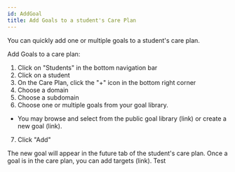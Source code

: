 ```yaml
---
id: AddGoal
title: Add Goals to a student's Care Plan
---
```

You can quickly add one or multiple goals to a student's care plan.

Add Goals to a care plan:

1. Click on "Students" in the bottom navigation bar
2. Click on a student
3. On the Care Plan, click the "+" icon in the bottom right corner
4. Choose a domain
5. Choose a subdomain
6. Choose one or multiple goals from your goal library.
  - You may browse and select from the public goal library (link) or create a new goal (link).
7. Click "Add"

The new goal will appear in the future tab of the student's care plan. Once a goal is in the care plan, you can add targets (link).
Test